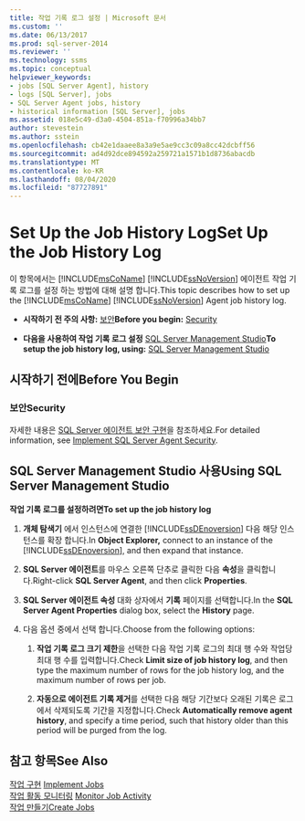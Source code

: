 ```yaml
---
title: 작업 기록 로그 설정 | Microsoft 문서
ms.custom: ''
ms.date: 06/13/2017
ms.prod: sql-server-2014
ms.reviewer: ''
ms.technology: ssms
ms.topic: conceptual
helpviewer_keywords:
- jobs [SQL Server Agent], history
- logs [SQL Server], jobs
- SQL Server Agent jobs, history
- historical information [SQL Server], jobs
ms.assetid: 018e5c49-d3a0-4504-851a-f70996a34bb7
author: stevestein
ms.author: sstein
ms.openlocfilehash: cb42e1daaee8a3a9e5ae9cc3c09a8cc42dcbff56
ms.sourcegitcommit: ad4d92dce894592a259721a1571b1d8736abacdb
ms.translationtype: MT
ms.contentlocale: ko-KR
ms.lasthandoff: 08/04/2020
ms.locfileid: "87727891"
---
```

# <a name="set-up-the-job-history-log"></a><span data-ttu-id="76b38-102">Set Up the Job History Log</span><span class="sxs-lookup"><span data-stu-id="76b38-102">Set Up the Job History Log</span></span>
  <span data-ttu-id="76b38-103">이 항목에서는 [!INCLUDE[msCoName](../../includes/msconame-md.md)] [!INCLUDE[ssNoVersion](../../includes/ssnoversion-md.md)] 에이전트 작업 기록 로그를 설정 하는 방법에 대해 설명 합니다.</span><span class="sxs-lookup"><span data-stu-id="76b38-103">This topic describes how to set up the [!INCLUDE[msCoName](../../includes/msconame-md.md)] [!INCLUDE[ssNoVersion](../../includes/ssnoversion-md.md)] Agent job history log.</span></span>  
  
-   <span data-ttu-id="76b38-104">**시작하기 전 주의 사항:**  [보안](#Security)</span><span class="sxs-lookup"><span data-stu-id="76b38-104">**Before you begin:**  [Security](#Security)</span></span>  
  
-   <span data-ttu-id="76b38-105">**다음을 사용하여 작업 기록 로그 설정**  [SQL Server Management Studio](#SSMS)</span><span class="sxs-lookup"><span data-stu-id="76b38-105">**To setup the job history log, using:**  [SQL Server Management Studio](#SSMS)</span></span>  
  
##  <a name="before-you-begin"></a><a name="BeforeYouBegin"></a> <span data-ttu-id="76b38-106">시작하기 전에</span><span class="sxs-lookup"><span data-stu-id="76b38-106">Before You Begin</span></span>  
  
###  <a name="security"></a><a name="Security"></a> <span data-ttu-id="76b38-107">보안</span><span class="sxs-lookup"><span data-stu-id="76b38-107">Security</span></span>  
 <span data-ttu-id="76b38-108">자세한 내용은 [SQL Server 에이전트 보안 구현](implement-sql-server-agent-security.md)을 참조하세요.</span><span class="sxs-lookup"><span data-stu-id="76b38-108">For detailed information, see [Implement SQL Server Agent Security](implement-sql-server-agent-security.md).</span></span>  
  
##  <a name="using-sql-server-management-studio"></a><a name="SSMS"></a> <span data-ttu-id="76b38-109">SQL Server Management Studio 사용</span><span class="sxs-lookup"><span data-stu-id="76b38-109">Using SQL Server Management Studio</span></span>  
 <span data-ttu-id="76b38-110">**작업 기록 로그를 설정하려면**</span><span class="sxs-lookup"><span data-stu-id="76b38-110">**To set up the job history log**</span></span>  
  
1.  <span data-ttu-id="76b38-111">**개체 탐색기** 에서 인스턴스에 연결한 [!INCLUDE[ssDEnoversion](../../includes/ssdenoversion-md.md)] 다음 해당 인스턴스를 확장 합니다.</span><span class="sxs-lookup"><span data-stu-id="76b38-111">In **Object Explorer,** connect to an instance of the [!INCLUDE[ssDEnoversion](../../includes/ssdenoversion-md.md)], and then expand that instance.</span></span>  
  
2.  <span data-ttu-id="76b38-112">**SQL Server 에이전트**를 마우스 오른쪽 단추로 클릭한 다음 **속성**을 클릭합니다.</span><span class="sxs-lookup"><span data-stu-id="76b38-112">Right-click **SQL Server Agent**, and then click **Properties**.</span></span>  
  
3.  <span data-ttu-id="76b38-113">**SQL Server 에이전트 속성** 대화 상자에서 **기록** 페이지를 선택합니다.</span><span class="sxs-lookup"><span data-stu-id="76b38-113">In the **SQL Server Agent Properties** dialog box, select the **History** page.</span></span>  
  
4.  <span data-ttu-id="76b38-114">다음 옵션 중에서 선택 합니다.</span><span class="sxs-lookup"><span data-stu-id="76b38-114">Choose from the following options:</span></span>  
  
    1.  <span data-ttu-id="76b38-115">**작업 기록 로그 크기 제한**을 선택한 다음 작업 기록 로그의 최대 행 수와 작업당 최대 행 수를 입력합니다.</span><span class="sxs-lookup"><span data-stu-id="76b38-115">Check **Limit size of job history log**, and then type the maximum number of rows for the job history log, and the maximum number of rows per job.</span></span>  
  
    2.  <span data-ttu-id="76b38-116">**자동으로 에이전트 기록 제거**를 선택한 다음 해당 기간보다 오래된 기록은 로그에서 삭제되도록 기간을 지정합니다.</span><span class="sxs-lookup"><span data-stu-id="76b38-116">Check **Automatically remove agent history**, and specify a time period, such that history older than this period will be purged from the log.</span></span>  
  
## <a name="see-also"></a><span data-ttu-id="76b38-117">참고 항목</span><span class="sxs-lookup"><span data-stu-id="76b38-117">See Also</span></span>  
 <span data-ttu-id="76b38-118">[작업 구현](implement-jobs.md) </span><span class="sxs-lookup"><span data-stu-id="76b38-118">[Implement Jobs](implement-jobs.md) </span></span>  
 <span data-ttu-id="76b38-119">[작업 활동 모니터링](monitor-job-activity.md) </span><span class="sxs-lookup"><span data-stu-id="76b38-119">[Monitor Job Activity](monitor-job-activity.md) </span></span>  
 [<span data-ttu-id="76b38-120">작업 만들기</span><span class="sxs-lookup"><span data-stu-id="76b38-120">Create Jobs</span></span>](create-jobs.md)  
  
  

